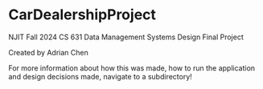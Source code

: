 # CarDealershipProject
NJIT Fall 2024 CS 631 Data Management Systems Design Final Project

Created by Adrian Chen

For more information about how this was made, how to run the application and design decisions made, navigate to a subdirectory! 